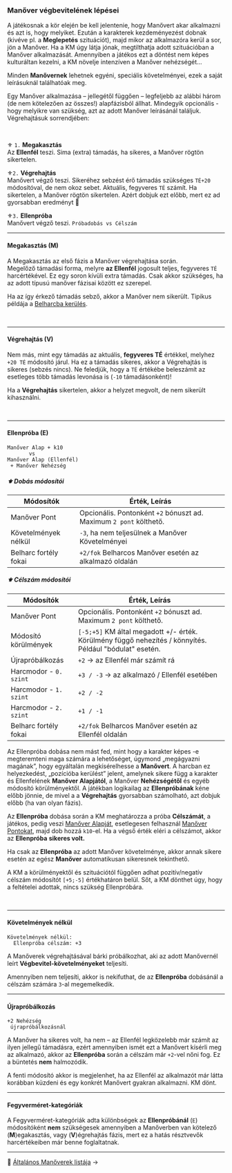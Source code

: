 ### Manőver végbevitelének lépései

A játékosnak a kör elején be kell jelentenie, hogy Manővert akar alkalmazni és azt is, hogy melyiket. Ezután a karakterek kezdeményezést dobnak (kivéve pl. a **Meglepetés** szituációt), majd mikor az alkalmazóra kerül a sor, jön a Manőver. Ha a KM úgy látja jónak, megtilthatja adott szituációban a Manőver alkalmazását. Amennyiben a játékos ezt a döntést nem képes kulturáltan kezelni, a KM növelje intenzíven a Manőver nehézségét...

Minden **Manővernek** lehetnek egyéni, speciális követelményei, ezek a saját leírásuknál találhatóak meg.

Egy Manőver alkalmazása – jellegétől függően – legfeljebb az alábbi három (de nem kötelezően az összes!) alapfázisból állhat. Mindegyik opcionális - hogy melyikre van szükség, azt az adott Manőver leírásánál találjuk. Végrehajtásuk sorrendjében:

<br />

⚜️ `1.` **Megakasztás**\
Az **Ellenfél** teszi. Sima (extra) támadás, ha sikeres, a Manőver rögtön sikertelen.

⚜️`2.` **Végrehajtás**\
Manővert végző teszi. Sikeréhez sebzést érő támadás szükséges `TÉ+20` módosítóval, de nem okoz sebet. Aktuális, fegyveres `TÉ` számít. Ha sikertelen, a Manőver rögtön sikertelen.
Azért dobjuk ezt előbb, mert ez ad gyorsabban eredményt 🔆

⚜️`3.` **Ellenpróba**\
Manővert végző teszi. `Próbadobás vs Célszám`

---
#### Megakasztás (M)

A Megakasztás az első fázis a Manőver végrehajtása során.\
Megelőző támadási forma, melyre **az Ellenfél** jogosult teljes, fegyveres `TÉ` harcértékével. Ez egy soron kívüli extra támadás. Csak akkor szükséges, ha az adott típusú manőver fázisai között ez szerepel.

Ha az így érkező támadás sebző, akkor a Manőver nem sikerült. Tipikus példája a [Belharcba kerülés](065_05_altalanos_manoverek.md#belharcba-kerülés).

<br />

---
#### Végrehajtás (V)

Nem más, mint egy támadás az aktuális, **fegyveres TÉ** értékkel, melyhez `+20 TÉ` módosító járul. Ha ez a támadás sikeres, akkor a Végrehajtás is sikeres (sebzés nincs). Ne feledjük, hogy a `TÉ` értékébe beleszámít az esetleges több támadás levonása is (`-10` támadásonként)!

Ha a **Végrehajtás** sikertelen, akkor a helyzet megvolt, de nem sikerült kihasználni. 

<br />

---
#### Ellenpróba (E)

```
Manőver Alap + k10
       vs
Manőver Alap (Ellenfél)
 + Manőver Nehézség       
```

##### ⚜️ Dobás módosítói

| Módosítók             | Érték, Leírás                                                      |
| --------------------- | ------------------------------------------------------------------ |
| Manőver Pont          | Opcionális. Pontonként `+2` bónuszt ad. Maximum `2 pont` költhető. |
| Követelmények nélkül  | `-3`, ha nem teljesülnek a Manőver Követelményei                   |
| Belharc fortély fokai | `+2/fok` Belharcos Manőver esetén az alkalmazó oldalán             |

##### ⚜️ Célszám módosítói

| Módosítók              | Érték, Leírás                                                                                           |
| ---------------------- | ------------------------------------------------------------------------------------------------------- |
| Manőver Pont           | Opcionális. Pontonként `+2` bónuszt ad. Maximum `2 pont` költhető.                                      |
| Módosító körülmények   | `[-5;+5]` KM által megadott +/- érték. Körülmény függő nehezítés / könnyítés. Például "bódulat" esetén. |
| Újrapróbálkozás        | `+2` → az Ellenfél már számít rá                                                                        |
| Harcmodor - `0. szint` | `+3 / -3` → az alkalmazó / Ellenfél esetében                                                            |
| Harcmodor - `1. szint` | `+2 / -2`                                                                                               |
| Harcmodor - `2. szint` | `+1 / -1`                                                                                               |
| Belharc fortély fokai  | `+2/fok` Belharcos Manőver esetén az Ellenfél oldalán                                                   |

Az Ellenpróba dobása nem mást fed, mint hogy a karakter képes -e megteremteni maga számára a lehetőséget, úgymond „megágyazni magának”, hogy egyáltalán megkísérelhesse a **Manővert**. A harcban ez helyezkedést, „pozícióba kerülést” jelent, amelynek sikere függ a karakter és Ellenfelének **Manőver Alapjától**, a Manőver **Nehézségétől** és egyéb módosító körülményektől. A játékban logikailag az **Ellenpróbának** kéne előbb jönnie, de mivel a a **Végrehajtás** gyorsabban számolható, azt dobjuk előbb (ha van olyan fázis).

Az **Ellenpróba** dobása során a KM meghatározza a próba **Célszámát**, a játékos, pedig veszi [Manőver Alapját](065_01_manover_alap.md), esetlegesen felhasznál [Manőver Pontokat](065_02_manover_pontok.md), majd dob hozzá `k10`-el. Ha a végső érték eléri a célszámot, akkor az **Ellenpróba** **sikeres volt.**

Ha csak az **Ellenpróba** az adott Manőver követelménye, akkor annak sikere esetén az egész **Manőver** automatikusan sikeresnek tekinthető.

A KM a körülményektől és szituációtól függően adhat pozitív/negatív célszám módosítót `[+5;-5]` értékhatáron belül. Sőt, a KM dönthet úgy, hogy a feltételei adottak, nincs szükség Ellenpróbára.

<br />

---
#### Követelmények nélkül

```
Követelmények nélkül:
  Ellenpróba célszám: +3
```

A Manőverek végrehajtásával bárki próbálkozhat, aki az adott Manővernél leírt **Végbevitel-követelményeket** teljesíti.

Amennyiben nem teljesíti, akkor is nekifuthat, de az **Ellenpróba** dobásánál a célszám számára `3`-al megemelkedik.

---
#### Újrapróbálkozás

```
+2 Nehézség
 újrapróbálkozásnál
```

A Manőver ha sikeres volt, ha nem – az Ellenfél legközelebb már számít az ilyen jellegű támadásra, ezért amennyiben ismét ezt a Manővert kísérli meg az alkalmazó, akkor az **Ellenpróba** során a célszám már `+2`-vel nőni fog. Ez a büntetés **nem** halmozódik.

A fenti módosító akkor is megjelenhet, ha az Ellenfél az alkalmazót már látta korábban küzdeni és egy konkrét Manővert gyakran alkalmazni. KM dönt.

---
#### Fegyverméret-kategóriák

A Fegyverméret-kategóriák adta különbségek az **Ellenpróbánál** (`E`) módosítóként **nem** szükségesek amennyiben a Manőverben van kötelező (**M**)egakasztás, vagy (**V**)égrehajtás fázis, mert ez a hatás résztvevők harcértékeiben már benne foglaltatnak.

---
🔗 [Általános Manőverek listája](065_05_altalanos_manoverek.md) →
